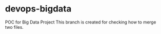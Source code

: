 # devops-bigdata
POC for Big Data Project
This branch is created for checking how to merge two files.
